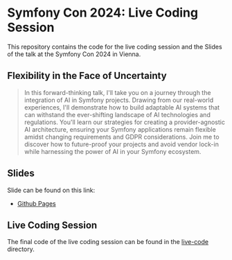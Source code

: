 # Symfony Con 2024: Live Coding Session

This repository contains the code for the live coding session and the Slides of the talk at the Symfony Con 2024 in
Vienna.

## Flexibility in the Face of Uncertainty

> In this forward-thinking talk, I'll take you on a journey through the integration of AI in Symfony projects. Drawing from our real-world experiences, I'll demonstrate how to build adaptable AI systems that can withstand the ever-shifting landscape of AI technologies and regulations. You'll learn our strategies for creating a provider-agnostic AI architecture, ensuring your Symfony applications remain flexible amidst changing requirements and GDPR considerations. Join me to discover how to future-proof your projects and avoid vendor lock-in while harnessing the power of AI in your Symfony ecosystem.

## Slides

Slide can be found on this link:

- [Github Pages](https://modelflow-ai.github.io/symfony-con-2024/index.html)

## Live Coding Session

The final code of the live coding session can be found in the [live-code](./live-code) directory.

